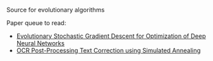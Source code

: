 Source for evolutionary algorithms

Paper queue to read:
- [Evolutionary Stochastic Gradient Descent for
Optimization of Deep Neural Networks](https://arxiv.org/pdf/1810.06773.pdf)
- [OCR Post-Processing Text Correction using Simulated Annealing](http://aclweb.org/anthology/U17-1015)
